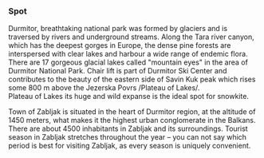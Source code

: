 ### Spot

Durmitor, breathtaking national park was formed by glaciers and is traversed 
by rivers and underground streams. Along the Tara river canyon, which has the 
deepest gorges in Europe, the dense pine forests are interspersed with clear 
lakes and harbour a wide range of endemic flora. There are 17 gorgeous glacial 
lakes called "mountain eyes" in the area of Durmitor National Park. 
Chair lift is part of Durmitor Ski Center and contributes to the beauty of 
the eastern side of Savin Kuk peak which rises some 800 m above 
the Jezerska Povrs /Plateau of Lakes/.  
Plateau of Lakes its huge and wild expanse is the ideal spot for snowkite.

Town of Zabljak is situated in the heart of Durmitor region, 
at the altitude of 1450 meters, what makes it the highest urban conglomerate in the Balkans.  
There are about 4500 inhabitants in Zabljak and its surroundings. 
Tourist season in Zabljak stretches throughout the year – you can not say which 
period is best for visiting Zabljak, as every season is uniquely convenient.
